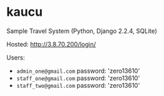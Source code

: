 # kaucu 

Sample Travel System (Python, Django 2.2.4, SQLite)

Hosted: http://3.8.70.200/login/

Users:
- `admin_one@gmail.com` password: 'zero13610'
- `staff_one@gmail.com` password: 'zero13610'
- `staff_two@gmail.com` password: 'zero13610'
